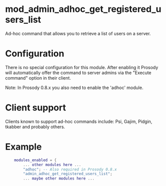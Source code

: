 mod_admin_adhoc_get_registered_users_list
==========================================

Ad-hoc command that allows you to retrieve a list of users on a server.

# Configuration

There is no special configuration for this module. After enabling it Prosody will automatically offer the command to server admins via the "Execute command" option in their client.

Note: In Prosody 0.8.x you also need to enable the 'adhoc' module.

# Client support

Clients known to support ad-hoc commands include: Psi, Gajim, Pidgin, tkabber and probably others.

# Example

```lua
    modules_enabled = {
        ... other modules here ...
        "adhoc"; -- Also required in Prosody 0.8.x
        "admin_adhoc_get_registered_users_list";
        ... maybe other modules here ...
```

